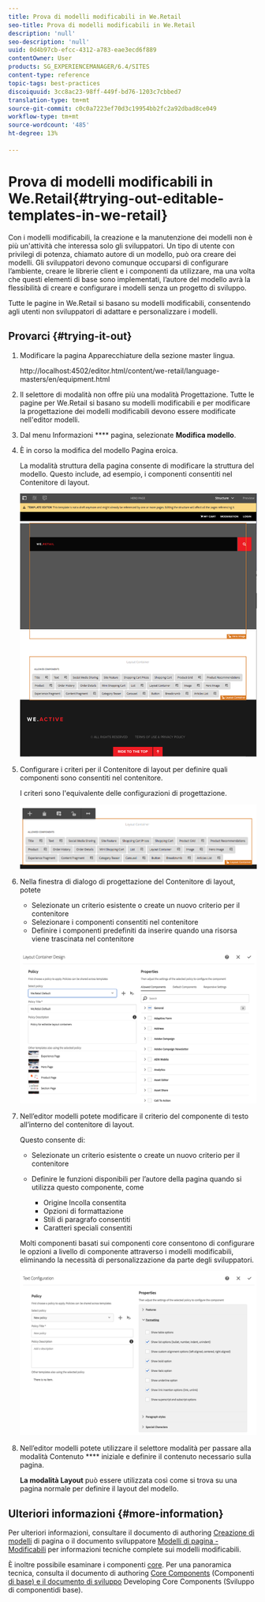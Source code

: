 ```yaml
---
title: Prova di modelli modificabili in We.Retail
seo-title: Prova di modelli modificabili in We.Retail
description: 'null'
seo-description: 'null'
uuid: 0d4b97cb-efcc-4312-a783-eae3ecd6f889
contentOwner: User
products: SG_EXPERIENCEMANAGER/6.4/SITES
content-type: reference
topic-tags: best-practices
discoiquuid: 3cc8ac23-98ff-449f-bd76-1203c7cbbed7
translation-type: tm+mt
source-git-commit: c0c0a7223ef70d3c19954bb2fc2a92dbad8ce049
workflow-type: tm+mt
source-wordcount: '485'
ht-degree: 13%

---
```



# Prova di modelli modificabili in We.Retail{#trying-out-editable-templates-in-we-retail}

Con i modelli modificabili, la creazione e la manutenzione dei modelli non è più un&#39;attività che interessa solo gli sviluppatori. Un tipo di utente con privilegi di potenza, chiamato autore di un modello, può ora creare dei modelli. Gli sviluppatori devono comunque occuparsi di configurare l’ambiente, creare le librerie client e i componenti da utilizzare, ma una volta che questi elementi di base sono implementati, l’autore del modello avrà la flessibilità di creare e configurare i modelli senza un progetto di sviluppo.

Tutte le pagine in We.Retail si basano su modelli modificabili, consentendo agli utenti non sviluppatori di adattare e personalizzare i modelli.

## Provarci {#trying-it-out}

1. Modificare la pagina Apparecchiature della sezione master lingua.

   http://localhost:4502/editor.html/content/we-retail/language-masters/en/equipment.html

1. Il selettore di modalità non offre più una modalità Progettazione. Tutte le pagine per We.Retail si basano su modelli modificabili e per modificare la progettazione dei modelli modificabili devono essere modificate nell&#39;editor modelli.
1. Dal menu Informazioni **** pagina, selezionate **Modifica modello**.
1. È in corso la modifica del modello Pagina eroica.

   La modalità struttura della pagina consente di modificare la struttura del modello. Questo include, ad esempio, i componenti consentiti nel Contenitore di layout.

   ![chlimage_1-138](assets/chlimage_1-138.png)

1. Configurare i criteri per il Contenitore di layout per definire quali componenti sono consentiti nel contenitore.

   I criteri sono l&#39;equivalente delle configurazioni di progettazione.

   ![chlimage_1-139](assets/chlimage_1-139.png)

1. Nella finestra di dialogo di progettazione del Contenitore di layout, potete

   * Selezionate un criterio esistente o create un nuovo criterio per il contenitore
   * Selezionare i componenti consentiti nel contenitore
   * Definire i componenti predefiniti da inserire quando una risorsa viene trascinata nel contenitore

   ![chlimage_1-140](assets/chlimage_1-140.png)

1. Nell’editor modelli potete modificare il criterio del componente di testo all’interno del contenitore di layout.

   Questo consente di:

   * Selezionate un criterio esistente o create un nuovo criterio per il contenitore
   * Definire le funzioni disponibili per l’autore della pagina quando si utilizza questo componente, come

      * Origine Incolla consentita
      * Opzioni di formattazione
      * Stili di paragrafo consentiti
      * Caratteri speciali consentiti

   Molti componenti basati sui componenti core consentono di configurare le opzioni a livello di componente attraverso i modelli modificabili, eliminando la necessità di personalizzazione da parte degli sviluppatori.

   ![chlimage_1-141](assets/chlimage_1-141.png)

1. Nell’editor modelli potete utilizzare il selettore modalità per passare alla modalità Contenuto **** iniziale e definire il contenuto necessario sulla pagina.

   **La modalità Layout** può essere utilizzata così come si trova su una pagina normale per definire il layout del modello.

## Ulteriori informazioni {#more-information}

Per ulteriori informazioni, consultare il documento di authoring [Creazione di modelli](/help/sites-authoring/templates.md) di pagina o il documento sviluppatore [Modelli di pagina - Modificabili](/help/sites-developing/page-templates-editable.md) per informazioni tecniche complete sui modelli modificabili.

È inoltre possibile esaminare i componenti [core](/help/sites-developing/we-retail-core-components.md). Per una panoramica tecnica, consulta il documento di authoring [Core Components](https://docs.adobe.com/content/help/it-IT/experience-manager-core-components/using/introduction.html) (Componenti [di base) e il documento di sviluppo](https://helpx.adobe.com/experience-manager/core-components/using/developing.html) Developing Core Components (Sviluppo di componentidi base).

